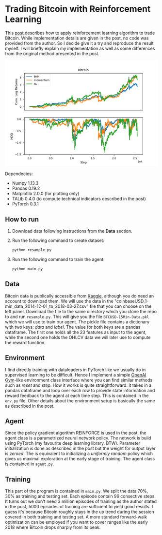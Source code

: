 # Trading Bitcoin with Reinforcement Learning

This [post](https://launchpad.ai/blog/trading-bitcoin) describes how to apply reinforcement learning algorithm to trade Bitcoin. While implementation details are given in the post, no code was provided from the author. So I decide give it a try and reproduce the result myself. I will briefly explain my implementation as well as some differences from the original method presented in the post.

![bitcoin](bitcoin.png)

Dependecies:

- Numpy 1.13.3
- Pandas 0.19.2
- Matplotlib 2.0.0 (for plotting only)
- TALib 0.4.0 (to compute technical indicators described in the post)
- PyTorch 0.3.1



## How to run

1. Download data following instructions from the **Data** section.

2. Run the following command to create dataset:

   ```markdown
   python resample.py
   ```

3. Run the following command to train the agent:

   ```markdown
   python main.py
   ```



## Data

Bitcoin data is publically accessible from [Kaggle](https://www.kaggle.com/mczielinski/bitcoin-historical-data/data), although you do need an account to download them. We will use the data in the "coinbaseUSD_1-min_data_2014-12-01_to_2018-03-27.csv" file that you can choose on the left panel. Download the file to the same directory which you clone the repo to and run `resample.py`. This will give you the file `BTCUSD-15Min-Data.pkl` which we will use to train our agent. The pickle file contains a dictionary with two keys: *data* and *label*. The value for both keys are a pandas dataframe. The first one holds all the 23 features as input to the agent, while the second one holds the OHLCV data we will later use to compute the reward function.



## Environment

I find directly training with dataloaders in PyTorch like we usually do in supervised learning to be difficult. Hence I implement a simple [OpenAI Gym](https://gym.openai.com/)-like environment class interface where you can find similar methods such as *reset* and *step*. How it works is quite straightforward: it takes in a pandas dataframe and loop over each row to provide state information and reward feedback to the agent at each time step. This is contained in the `env.py` file. Other details about the environment setup is basically the same as described in the post.



## Agent

Since the policy gradient algorithm REINFORCE is used in the post, the agent class is a parametrized neural network policy. The network is build using PyTorch (my favourite deep learning library, BTW). Parameter initialization is done as described in the post but the weight for output layer is *zeroed*. The is equivalent to initializing a *uniformly random* policy which gives us maximal exploration at the early stage of training. The agent class is contained in `agent.py`.



## Training

This part of the program is contained in `main.py`. We split the data 70%, 30% as training and testing set. Each episode contain 96 consective steps. It turns out we don't need 3 million episodes of training as the author stated in the post, 5000 episodes of training are sufficient to yield good results. I guess it's because Bitcoin roughly stays in the up trend during the session covered in both training and testing set. A more standard forward-walk optimization can be employed if you want to cover ranges like the early 2018 where Bitcoin drops sharply from its peak.